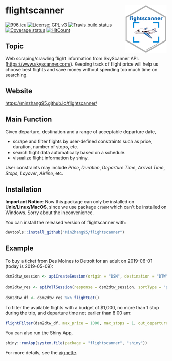 
flightscanner <img src='man/figures/logo.png' align="right" height="150" />
===========================================================================

[![996.icu](https://img.shields.io/badge/link-996.icu-red.svg)](https://996.icu) [![License: GPL v3](https://img.shields.io/badge/License-GPLv3-blue.svg)](https://www.gnu.org/licenses/gpl-3.0) [![Travis build status](https://travis-ci.org/MinZhang95/flightscanner.svg?branch=master)](https://travis-ci.org/MinZhang95/flightscanner) [![Coverage status](https://codecov.io/gh/MinZhang95/flightscanner/branch/master/graph/badge.svg)](https://codecov.io/github/MinZhang95/flightscanner?branch=master) [![HitCount](http://hits.dwyl.io/MinZhang95/flightscanner.svg)](http://hits.dwyl.io/MinZhang95/flightscanner)

Topic
-----

Web scraping/crawling flight information from SkyScanner API. (<https://www.skyscanner.com/>). Keeping track of flight price will help us choose best flights and save money without spending too much time on searching.

Website
-------

<https://minzhang95.github.io/flightscanner/>

Main Function
-------------

Given departure, destination and a range of acceptable departure date,

-   scrape and filter flights by user-defined constraints such as price, duration, number of stops, etc.
-   search flight data automatically based on a schedule.
-   visualize flight information by shiny.

User constraints may include *Price*, *Duration*, *Departure Time*, *Arrival Time*, *Stops*, *Layover*, *Airline*, etc.

Installation
------------

**Important Notice**: Now this package can only be installed on **Unix/Linux/MacOS**, since we use package `cronR` which can't be installed on Windows. Sorry about the inconvenience.

You can install the released version of flightscanner with:

``` r
devtools::install_github("MinZhang95/flightscanner")
```

Example
-------

To buy a ticket from Des Moines to Detroit for an adult on 2019-06-01 (today is 2019-05-09):

``` r
dsm2dtw_session <- apiCreateSession(origin = "DSM", destination = "DTW", startDate = "2019-06-01", adults = 1)

dsm2dtw_res <- apiPollSession(response = dsm2dtw_session, sortType = "price", sortOrder = "asc")

dsm2dtw_df <- dsm2dtw_res %>% flightGet()
```

To filter the available flights with a budget of $1,000, no more than 1 stop during the trip, and departure time not earlier than 8:00 am:

``` r
flightFilter(dsm2dtw_df, max_price = 1000, max_stops = 1, out_departure = c("08:00","24:00")) 
```

You can also run the Shiny App,

``` r
shiny::runApp(system.file(package = "flightscanner", "shiny"))
```

For more details, see the [vignette](https://minzhang95.github.io/flightscanner/articles/vignette.html).
